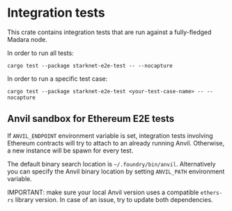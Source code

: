 # Integration tests

This crate contains integration tests that are run against a fully-fledged Madara node.

In order to run all tests:

```shell
cargo test --package starknet-e2e-test -- --nocapture
```

In order to run a specific test case:

```shell
cargo test --package starknet-e2e-test <your-test-case-name> -- --nocapture
```

## Anvil sandbox for Ethereum E2E tests

If `ANVIL_ENDPOINT` environment variable is set, integration tests involving
Ethereum contracts will try to attach to an already running Anvil.
Otherwise, a new instance will be spawn for every test.  

The default binary search location is `~/.foundry/bin/anvil`. Alternatively
you can specify the Anvil binary location by setting `ANVIL_PATH` environment
variable.

IMPORTANT: make sure your local Anvil version uses a compatible `ethers-rs`
library version. In case of an issue, try to update both dependencies.
